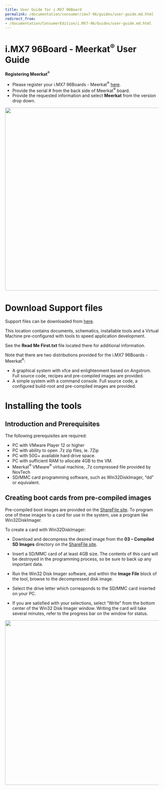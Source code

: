 ```yaml
---
title: User Guide for i.MX7 96Board
permalink: /documentation/consumer/imx7-96/guides/user-guide.md.html
redirect_from:
- /documentation/ConsumerEdition/i.MX7-96/Guides/user-guide.md.html
---
```


# i.MX7 96Board - Meerkat<sup>®</sup> User Guide

**Registering Meerkat<sup>®</sup>**

- Please register your i.MX7 96Boards - Meerkat<sup>®</sup> [here](http://www.novtech.com/registration).
- Provide the serial # from the back side of Meerkat<sup>®</sup> board.
- Provide the requested information and select **Meerkat** from the version drop down.

<img src="https://github.com/nazik5/documentation/blob/master/consumer/imx7-96/additional-docs/images/images-hw-user-manual/MeerkatRegistration.jpeg?raw=true" data-canonical-src="https://github.com/nazik5/documentation/blob/master/consumer/imx7-96/additional-docs/images/images-hw-user-manual/MeerkatRegistration.jpeg?raw=true" width="558" height="598" />

# Download Support files

Support files can be downloaded from [here](http://bit.ly/iMX7-96B).

This location contains documents, schematics, installable tools and a Virtual Machine pre-configured with tools to speed application development.

See the **Read Me First.txt** file located there for additional information.



Note that there are two distributions provided for the i.MX7 96Boards - Meerkat<sup>®</sup>:
-	A graphical system with xfce and enlightenment based on Angstrom. Full source code, recipes and pre-compiled images are provided.
-	A simple system with a command console. Full source code, a configured build-root and pre-compiled images are provided.

# Installing the tools

## Introduction and Prerequisites

The following prerequisites are required:
-	PC with VMware Player 12 or higher
-	PC with ability to open .7z zip files, ie. 7Zip
-	PC with 50G+ available hard drive space.
-	PC with sufficient RAM to allocate 4GB to the VM.
-	Meerkat<sup>®</sup> VMware<sup>®</sup> virtual machine, .7z compressed file provided by NovTech
-	SD/MMC card programming software, such as Win32DiskImager, “dd” or equivalent.

## Creating boot cards from pre-compiled images

Pre-compiled boot images are provided on the [ShareFile site](http://bit.ly/iMX7-96B). To program one of these images to a card for use in the system, use a program like Win32DiskImager.

To create a card with Win32DiskImager:

- Download and decompress the desired image from the **03 – Compiled SD Images** directory on the [ShareFile site](http://bit.ly/iMX7-96B).

- Insert a SD/MMC card of at least 4GB size. The contents of this card will be destroyed in the programming process, so be sure to back up any important data.

- Run the Win32 Disk Imager software, and within the **Image File** block of the tool, browse to the decompressed disk image.

- Select the drive letter which corresponds to the SD/MMC card inserted on your PC.

- If you are satisfied with your selections, select “Write” from the bottom center of the Win32 Disk Imager window. Writing the card will take several minutes, refer to the progress bar on the window for status.

<img src="https://github.com/nazik5/documentation/blob/master/consumer/imx7-96/additional-docs/images/images-hw-user-manual/win32DiskImager.png?raw=true" data-canonical-src="https://github.com/nazik5/documentation/blob/master/consumer/imx7-96/additional-docs/images/images-hw-user-manual/win32DiskImager.png?raw=true" width="756" height="538" />
